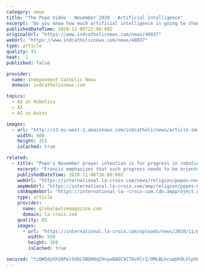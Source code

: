 ```yaml
---
category: news
title: "The Pope Video - November 2020 - Artificial Intelligence"
excerpt: "Do you know how much artificial intelligence is going to change your life? A lot? No. Much more than you can imagine, although it also depends on where you live. Driverless cars, robots in your home,"
publishedDateTime: 2020-11-05T22:06:00Z
originalUrl: "https://www.indcatholicnews.com/news/40837"
webUrl: "https://www.indcatholicnews.com/news/40837"
type: article
quality: 41
heat: -1
published: false

provider:
  name: Independent Catholic News
  domain: indcatholicnews.com

topics:
  - AI in Robotics
  - AI
  - AI in Autos

images:
  - url: "http://s3-eu-west-1.amazonaws.com/indcatholicnews/article-images/1604619763caiIq8fFvN4u0HDhZCkmYLeKlpVtGw.png"
    width: 400
    height: 251
    isCached: true

related:
  - title: "Pope's November prayer intention is for progress in robotics, AI to \"be human\""
    excerpt: "Francis emphasizes that such progress needs to be oriented towards respecting the dignity of the person and of Creation"
    publishedDateTime: 2020-11-06T16:09:00Z
    webUrl: "https://international.la-croix.com/news/religion/popes-november-prayer-intention-is-for-progress-in-robotics-ai-to-be-human/13302"
    ampWebUrl: "https://international.la-croix.com/amp/religion/popes-november-prayer-intention-is-for-progress-in-robotics-ai-to-be-human/13302"
    cdnAmpWebUrl: "https://international-la--croix-com.cdn.ampproject.org/c/s/international.la-croix.com/amp/religion/popes-november-prayer-intention-is-for-progress-in-robotics-ai-to-be-human/13302"
    type: article
    provider:
      name: globalpulsemagazine.com
      domain: la-croix.com
    quality: 85
    images:
      - url: "https://international.la-croix.com/uploads/news/2020/11/popes-november-prayer-intention-is-for-progress-in-robotics-ai-to-be-human-13302-99.jpeg"
        width: 550
        height: 360
        isCached: true

secured: "tzOW5dyGh38Pel5XbLOBQN9qCHnyw0AOC9lT8vXlrI/OMLBLhcuqUk9LVlpXF0rv03pfR2MVi11mus++cR2vP/ALw6WBeMXmruruEI7OOi/pDPQRmq/2bw1L1l8OMbSti/KsYjS521Ulbnc7ZnfQ3x84/wqf/P/tagHmgErgXC/Tn5Gi+7iudohZus8hTOeXEH3LFO1SbXpX26WA9IS4rr+LWJ7UEEXo736+mfwjZ7hp6LWUkHnobbZeKoTKbff5JUqEUrSMF0cWzMHjwG+5tupJ1c8cIFuiKHKTTR6qndIV4CpVsAajkm4UaoXxHh7x5yG7UTBeCtW5NORdnrk0reRnQv6F6eKsBOofDT/6EDU=;4O6NgPgEACw7Wan7s9UbEw=="
---
```


